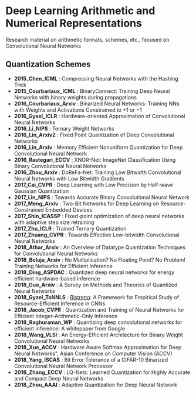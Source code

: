 # Deep Learning Arithmetic and Numerical Representations
Research material on arithmetic formats, schemes, etc., focused on Convolutional Neural Networks
## Quantization Schemes
- **2015_Chen_ICML**			: Compressing Neural Networks with the Hashing Trick
- **2015_Courbariaux_ICML**	    : BinaryConnect: Training Deep Neural Networks with binary weights during propagations
- **2016_Courbariaux_Arxiv** 	: Binarized Neural Networks: Training NNs with Weights and Activations Constrained to +1 or −1
- **2016_Gysel_ICLR**			: Hardware-oriented Approximation of Convolutional Neural Networks
- **2016_Li_NIPS**			    : Ternary Weight Networks
- **2016_Lin_Arxiv2**			: Fixed Point Quantization of Deep Convolutional Networks
- **2016_Lin_Arxiv**			: Memory Efficient Nonuniform Quantization for Deep Convolutional Neural Network
- **2016_Rastegari_ECCV** 	    : XNOR-Net: ImageNet Classification Using Binary Convolutional Neural Networks
- **2016_Zhou_Arxiv**			: DoReFa-Net: Training Low Bitwidth Convolutional Neural Networks with Low Bitwidth Gradients
- **2017_Cai_CVPR**			    : Deep Learning with Low Precision by Half-wave Gaussian Quantization
- **2017_Lin_NIPS**			    : Towards Accurate Binary Convolutional Neural Network
- **2017_Meng_Arxiv**			: Two-Bit Networks for Deep Learning on Resource-Constrained Embedded Devices
- **2017_Shin_ICASSP** 		    : Fixed-point optimization of deep neural networks with adaptive step size retraining
- **2017_Zhu_ICLR**			    : Trained Ternary Quantization
- **2017_Zhuang_CVPR**		    : Towards Effective Low-bitwidth Convolutional Neural Networks
- **2018_Athar_Arxiv** 		    : An Overview of Datatype Quantization Techniques for Convolutional Neural Networks
- **2018_Beluja_Arxiv**		    : No Multiplication? No Floating Point? No Problem! Training Networks for Efficient Inference
- **2018_Ding_ASPDAC** 		    : Quantized deep neural networks for energy efficient hardware-based inference
- **2018_Guo_Arxiv**		    : A Survey on Methods and Theories of Quantized Neural Networks
- **2018_Gyzel_ToNNLS**		    : [Ristretto](http://lepsucd.com/?page_id=621): A Framework for Empirical Study of Resource-Efficient Inference in CNNs
- **2018_Jacob_CVPR**		    : Quantization and Training of Neural Networks for Efficient Integer-Arithmetic-Only Inference
- **2018_Raghuraman_WP**	    : Quantizing deep convolutional networks for efficient inference: A whitepaper from Google
- **2018_Wang_VLSI**            : An Energy-Efficient Architecture for Binary Weight Convolutional Neural Networks
- **2018_Xue_ACCV**             : Hardware Aware Softmax Approximation for Deep Neural Networks", Asian Conference on Computer Vision (ACCV)
- **2018_Yang_ISCAS**		    : Bit Error Tolerance of a CIFAR-10 Binarized Convolutional Neural Network Processor
- **2018_Zhang_ECCV**		    : LQ-Nets: Learned Quantization for Highly Accurate and Compact Deep Neural Networks
- **2018_Zhou_AAAI**            : Adaptive Quantization for Deep Neural Network

